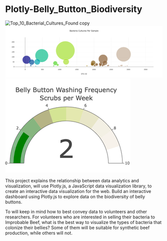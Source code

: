 # Plotly-Belly_Button_Biodiversity

![Top_10_Bacterial_Cultures_Found copy](Top_10_Bacterial_Cultures_Found.png)
![Bacteria_Cultures_Per_Sample](Bacteria_Cultures_Per_Sample.png)
![Belly_Button_Washing_Per_Week](Belly_Button_Washing_Per_week.png)

This project explains the relationship between data analytics and visualization, will use Plotly.js, a JavaScript data visualization library, to create an interactive data visualization for the web. Build an interactive dashboard using Plotly.js to explore data on the biodiversity of belly buttons.

To will keep in mind how to best convey data to volunteers and other researchers. For volunteers who are interested in selling their bacteria to Improbable Beef, what is the best way to visualize the types of bacteria that colonize their bellies? Some of them will be suitable for synthetic beef production, while others will not.
